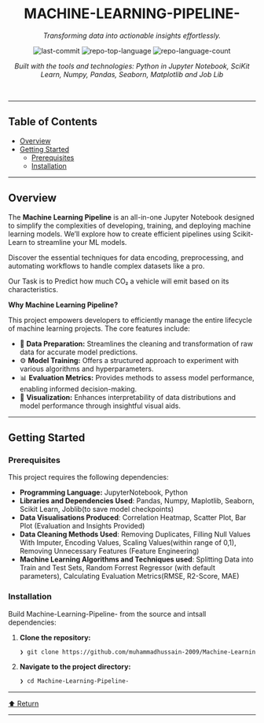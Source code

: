 <div id="top">

<!-- HEADER STYLE: CLASSIC -->
<div align="center">


# MACHINE-LEARNING-PIPELINE-

<em>Transforming data into actionable insights effortlessly.</em>

<!-- BADGES -->
<img src="https://img.shields.io/github/last-commit/muhammadhussain-2009/Machine-Learning-Pipeline-?style=flat&logo=git&logoColor=white&color=0080ff" alt="last-commit">
<img src="https://img.shields.io/github/languages/top/muhammadhussain-2009/Machine-Learning-Pipeline-?style=flat&color=0080ff" alt="repo-top-language">
<img src="https://img.shields.io/github/languages/count/muhammadhussain-2009/Machine-Learning-Pipeline-?style=flat&color=0080ff" alt="repo-language-count">

<em>Built with the tools and technologies:
Python in Jupyter Notebook, SciKit Learn, Numpy, Pandas, Seaborn, Matplotlib and Job Lib</em>


</div>
<br>

---

## Table of Contents

- [Overview](#overview)
- [Getting Started](#getting-started)
    - [Prerequisites](#prerequisites)
    - [Installation](#installation)
---

## Overview

The **Machine Learning Pipeline** is an all-in-one Jupyter Notebook designed to simplify the complexities of developing, training, and deploying machine learning models. We’ll explore how to create efficient pipelines using Scikit-Learn to streamline your ML models. 

Discover the essential techniques for data encoding, preprocessing, and automating workflows to handle complex datasets like a pro. 

Our Task is to Predict how much CO₂ a vehicle will emit based on its characteristics.

**Why Machine Learning Pipeline?**

This project empowers developers to efficiently manage the entire lifecycle of machine learning projects. The core features include:

- 🎨 **Data Preparation:** Streamlines the cleaning and transformation of raw data for accurate model predictions.
- ⚙️ **Model Training:** Offers a structured approach to experiment with various algorithms and hyperparameters.
- 📊 **Evaluation Metrics:** Provides methods to assess model performance, enabling informed decision-making.
- 🌟 **Visualization:** Enhances interpretability of data distributions and model performance through insightful visual aids.

---

## Getting Started

### Prerequisites

This project requires the following dependencies:

- **Programming Language:** JupyterNotebook, Python
- **Libraries and Dependencies Used**: Pandas, Numpy, Maplotlib, Seaborn, Scikit Learn, Joblib(to save model checkpoints)
- **Data Visualisations Produced**: Correlation Heatmap, Scatter Plot, Bar Plot (Evaluation and Insights Provided) 
- **Data Cleaning Methods Used**: Removing Duplicates, Filling Null Values With Imputer, Encoding Values, Scaling Values(within range of 0,1), Removing Unnecessary Features (Feature Engineering)
- **Machine Learning Algorithms and Techniques used**: Splitting Data into Train and Test Sets, Random Forrest Regressor (with default parameters), Calculating Evaluation Metrics(RMSE, R2-Score, MAE)

### Installation

Build Machine-Learning-Pipeline- from the source and intsall dependencies:

1. **Clone the repository:**

    ```sh
    ❯ git clone https://github.com/muhammadhussain-2009/Machine-Learning-Pipeline-
    ```

2. **Navigate to the project directory:**

    ```sh
    ❯ cd Machine-Learning-Pipeline-
    ```
---

<div align="left"><a href="#top">⬆ Return</a></div>

---
